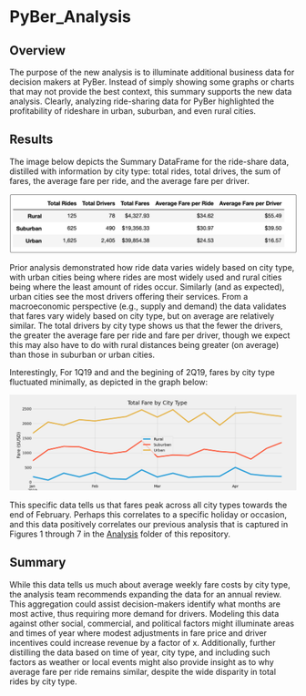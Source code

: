 # PyBer_Analysis
## Overview
The purpose of the new analysis is to illuminate additional business data for decision makers at PyBer. Instead of simply showing some graphs or charts that may not provide the best context, this summary supports the new data analysis. Clearly, analyzing ride-sharing data for PyBer highlighted the profitability of rideshare in urban, suburban, and even rural cities. 

## Results
The image below depicts the Summary DataFrame for the ride-share data, distilled with information by city type: total rides, total drives, the sum of fares, the average fare per ride, and the average fare per driver.

![](https://github.com/scottemac00/PyBer_Analysis/blob/580d013dfd9a17fd4fccfe7691ecd617cc6e399f/Analysis/Summary_DataFrame.png)

Prior analysis demonstrated how ride data varies widely based on city type, with urban cities being where rides are most widely used and rural cities being where the least amount of rides occur. Similarly (and as expected), urban cities see the most drivers offering their services. From a macroeconomic perspective (e.g., supply and demand) the data validates that fares vary widely based on city type, but on average are relatively similar. The total drivers by city type shows us that the fewer the drivers, the greater the average fare per ride and fare per driver, though we expect this may also have to do with rural distances being greater (on average) than those in suburban or urban cities.

Interestingly, For 1Q19 and and the begining of 2Q19, fares by city type fluctuated minimally, as depicted in the graph below:

![](https://github.com/scottemac00/PyBer_Analysis/blob/db376160a6931611d1da314d31e4c706bba0aff9/Analysis/PyBer_fare_summary.png)

This specific data tells us that fares peak across all city types towards the end of February. Perhaps this correlates to a specific holiday or occasion, and this data positively correlates our previous analysis that is captured in Figures 1 through 7 in the [Analysis](https://github.com/scottemac00/PyBer_Analysis/tree/main/Analysis) folder of this repository.


## Summary
While this data tells us much about average weekly fare costs by city type, the analysis team recommends expanding the data for an annual review. This aggregation could assist decision-makers identify what months are most active, thus requiring more demand for drivers. Modeling this data against other social, commercial, and political factors might illuminate areas and times of year where modest adjustments in fare price and driver incentives could increase revenue by a factor of x. Additionally, further distilling the data based on time of year, city type, and including such factors as weather or local events might also provide insight as to why average fare per ride remains similar, despite the wide disparity in total rides by city type.
